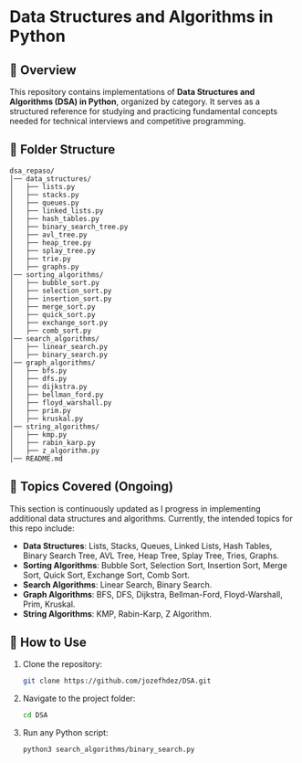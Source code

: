 # **Data Structures and Algorithms in Python**

## **📌 Overview**
This repository contains implementations of **Data Structures and Algorithms (DSA) in Python**, organized by category. It serves as a structured reference for studying and practicing fundamental concepts needed for technical interviews and competitive programming.

## **📂 Folder Structure**

```
dsa_repaso/
│── data_structures/
│   ├── lists.py
│   ├── stacks.py
│   ├── queues.py
│   ├── linked_lists.py
│   ├── hash_tables.py
│   ├── binary_search_tree.py
│   ├── avl_tree.py
│   ├── heap_tree.py
│   ├── splay_tree.py
│   ├── trie.py
│   ├── graphs.py
│── sorting_algorithms/
│   ├── bubble_sort.py
│   ├── selection_sort.py
│   ├── insertion_sort.py
│   ├── merge_sort.py
│   ├── quick_sort.py
│   ├── exchange_sort.py
│   ├── comb_sort.py
│── search_algorithms/
│   ├── linear_search.py
│   ├── binary_search.py
│── graph_algorithms/
│   ├── bfs.py
│   ├── dfs.py
│   ├── dijkstra.py
│   ├── bellman_ford.py
│   ├── floyd_warshall.py
│   ├── prim.py
│   ├── kruskal.py
│── string_algorithms/
│   ├── kmp.py
│   ├── rabin_karp.py
│   ├── z_algorithm.py
│── README.md
```

## **📝 Topics Covered (Ongoing)**

This section is continuously updated as I progress in implementing additional data structures and algorithms. Currently, the intended topics for this repo include:

- **Data Structures**: Lists, Stacks, Queues, Linked Lists, Hash Tables, Binary Search Tree, AVL Tree, Heap Tree, Splay Tree, Tries, Graphs.
- **Sorting Algorithms**: Bubble Sort, Selection Sort, Insertion Sort, Merge Sort, Quick Sort, Exchange Sort, Comb Sort.
- **Search Algorithms**: Linear Search, Binary Search.
- **Graph Algorithms**: BFS, DFS, Dijkstra, Bellman-Ford, Floyd-Warshall, Prim, Kruskal.
- **String Algorithms**: KMP, Rabin-Karp, Z Algorithm.

## **🚀 How to Use**
1. Clone the repository:
   ```sh
   git clone https://github.com/jozefhdez/DSA.git
   ```
2. Navigate to the project folder:
   ```sh
   cd DSA
   ```
3. Run any Python script:
   ```sh
   python3 search_algorithms/binary_search.py
   ```
